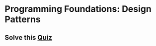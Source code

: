 # Programming Foundations: Design Patterns

## Solve this [Quiz](https://docs.google.com/forms/d/e/1FAIpQLScfWoGyYRhSmAhM5II3_er4ZXzmgjR90Y9tt55_GO-LBxjT_A/viewform)
